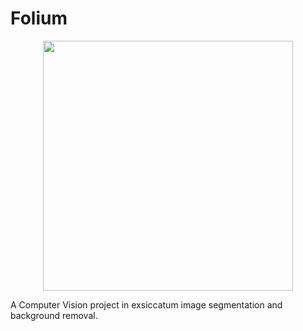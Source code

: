 # Folium

<div align="center"> 
  <img src="https://github.com/admir-selimovic/exsiccatum/blob/main/img/exsiccatum.png" width="400">
</div>

A Computer Vision project in exsiccatum image segmentation and background removal.
